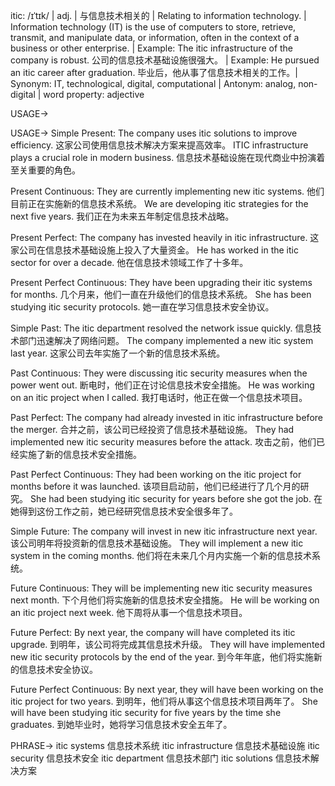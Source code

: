 itic: /ɪˈtɪk/ | adj. | 与信息技术相关的 | Relating to information technology. |  Information technology (IT) is the use of computers to store, retrieve, transmit, and manipulate data, or information, often in the context of a business or other enterprise. | Example: The itic infrastructure of the company is robust. 公司的信息技术基础设施很强大。 | Example:  He pursued an itic career after graduation. 毕业后，他从事了信息技术相关的工作。| Synonym:  IT, technological, digital, computational | Antonym: analog, non-digital | word property: adjective


USAGE->

USAGE->
Simple Present:
The company uses itic solutions to improve efficiency.  这家公司使用信息技术解决方案来提高效率。
ITIC infrastructure plays a crucial role in modern business. 信息技术基础设施在现代商业中扮演着至关重要的角色。

Present Continuous:
They are currently implementing new itic systems. 他们目前正在实施新的信息技术系统。
We are developing itic strategies for the next five years. 我们正在为未来五年制定信息技术战略。

Present Perfect:
The company has invested heavily in itic infrastructure. 这家公司在信息技术基础设施上投入了大量资金。
He has worked in the itic sector for over a decade. 他在信息技术领域工作了十多年。

Present Perfect Continuous:
They have been upgrading their itic systems for months.  几个月来，他们一直在升级他们的信息技术系统。
She has been studying itic security protocols. 她一直在学习信息技术安全协议。

Simple Past:
The itic department resolved the network issue quickly. 信息技术部门迅速解决了网络问题。
The company implemented a new itic system last year.  这家公司去年实施了一个新的信息技术系统。

Past Continuous:
They were discussing itic security measures when the power went out.  断电时，他们正在讨论信息技术安全措施。
He was working on an itic project when I called. 我打电话时，他正在做一个信息技术项目。

Past Perfect:
The company had already invested in itic infrastructure before the merger.  合并之前，该公司已经投资了信息技术基础设施。
They had implemented new itic security measures before the attack.  攻击之前，他们已经实施了新的信息技术安全措施。

Past Perfect Continuous:
They had been working on the itic project for months before it was launched.  该项目启动前，他们已经进行了几个月的研究。
She had been studying itic security for years before she got the job.  在她得到这份工作之前，她已经研究信息技术安全很多年了。


Simple Future:
The company will invest in new itic infrastructure next year.  该公司明年将投资新的信息技术基础设施。
They will implement a new itic system in the coming months. 他们将在未来几个月内实施一个新的信息技术系统。

Future Continuous:
They will be implementing new itic security measures next month.  下个月他们将实施新的信息技术安全措施。
He will be working on an itic project next week.  他下周将从事一个信息技术项目。

Future Perfect:
By next year, the company will have completed its itic upgrade.  到明年，该公司将完成其信息技术升级。
They will have implemented new itic security protocols by the end of the year.  到今年年底，他们将实施新的信息技术安全协议。

Future Perfect Continuous:
By next year, they will have been working on the itic project for two years.  到明年，他们将从事这个信息技术项目两年了。
She will have been studying itic security for five years by the time she graduates.  到她毕业时，她将学习信息技术安全五年了。


PHRASE->
itic systems  信息技术系统
itic infrastructure 信息技术基础设施
itic security  信息技术安全
itic department  信息技术部门
itic solutions 信息技术解决方案
